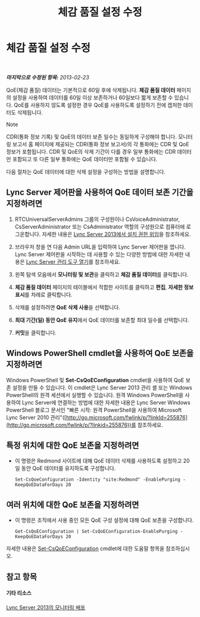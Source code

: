 ﻿---
title: 체감 품질 설정 수정
TOCTitle: 체감 품질 설정 수정
ms:assetid: a6b41de2-1466-4240-8a70-14ce6f0f3ddc
ms:mtpsurl: https://technet.microsoft.com/ko-kr/library/Gg182563(v=OCS.15)
ms:contentKeyID: 49304625
ms.date: 08/10/2015
mtps_version: v=OCS.15
ms.translationtype: HT
---

# 체감 품질 설정 수정

 

_**마지막으로 수정된 항목:** 2013-02-23_

QoE(체감 품질) 데이터는 기본적으로 60일 후에 삭제됩니다. **체감 품질 데이터** 페이지의 설정을 사용하여 데이터를 60일 이상 보존하거나 60일보다 짧게 보존할 수 있습니다. QoE를 사용하지 않도록 설정한 경우 QoE를 사용하도록 설정하기 전에 캡처한 데이터도 삭제됩니다.


> [!NOTE]
> CDR(통화 정보 기록) 및 QoE의 데이터 보존 일수는 동일하게 구성해야 합니다. 모니터링 보고서 홈 페이지에 제공되는 CDR(통화 정보 보고서)의 각 통화에는 CDR 및 QoE 정보가 포함됩니다. CDR 및 QoE의 삭제 기간이 다를 경우 일부 통화에는 CDR 데이터만 포함되고 또 다른 일부 통화에는 QoE 데이터만 포함될 수 있습니다.



다음 절차는 QoE 데이터에 대한 삭제 설정을 구성하는 방법을 설명합니다.

## Lync Server 제어판을 사용하여 QoE 데이터 보존 기간을 지정하려면

1.  RTCUniversalServerAdmins 그룹의 구성원이나 CsVoiceAdministrator, CsServerAdministrator 또는 CsAdministrator 역할의 구성원으로 컴퓨터에 로그온합니다. 자세한 내용은 [Lync Server 2013에서 설치 권한 위임](lync-server-2013-delegate-setup-permissions.md)을 참조하세요.

2.  브라우저 창을 연 다음 Admin URL을 입력하여 Lync Server 제어판을 엽니다. Lync Server 제어판을 시작하는 데 사용할 수 있는 다양한 방법에 대한 자세한 내용은 [Lync Server 관리 도구 열기](lync-server-2013-open-lync-server-administrative-tools.md)를 참조하세요.

3.  왼쪽 탐색 모음에서 **모니터링 및 보관**을 클릭하고 **체감 품질 데이터**를 클릭합니다.

4.  **체감 품질 데이터** 페이지의 테이블에서 적합한 사이트를 클릭하고 **편집**, **자세한 정보 표시**를 차례로 클릭합니다.

5.  삭제를 설정하려면 **QoE 삭제 사용**을 선택합니다.

6.  **최대 기간(일) 동안 QoE 유지**에서 QoE 데이터를 보존할 최대 일수를 선택합니다.

7.  **커밋**을 클릭합니다.

## Windows PowerShell cmdlet을 사용하여 QoE 보존을 지정하려면

Windows PowerShell 및 **Set-CsQoEConfiguration** cmdlet을 사용하여 QoE 보존 설정을 만들 수 있습니다. 이 cmdlet은 Lync Server 2013 관리 셸 또는 Windows PowerShell의 원격 세션에서 실행할 수 있습니다. 원격 Windows PowerShell을 사용하여 Lync Server에 연결하는 방법에 대한 자세한 내용은 Lync Server Windows PowerShell 블로그 문서인 "빠른 시작: 원격 PowerShell을 사용하여 Microsoft Lync Server 2010 관리"([http://go.microsoft.com/fwlink/p/?linkId=255876](http://go.microsoft.com/fwlink/p/?linkid=255876))를 참조하세요.

## 특정 위치에 대한 QoE 보존을 지정하려면

  - 이 명령은 Redmond 사이트에 대해 QoE 데이터 삭제를 사용하도록 설정하고 20일 동안 QoE 데이터를 유지하도록 구성합니다.
    
        Set-CsQoeConfiguration -Identity "site:Redmond" -EnablePurging -KeepQoEDataForDays 20

## 여러 위치에 대한 QoE 보존을 지정하려면

  - 이 명령은 조직에서 사용 중인 모든 QoE 구성 설정에 대해 QoE 보존을 구성합니다.
    
        Get-CsQoEConfiguration | Set-CsQoEConfiguration-EnablePurging -KeepQoEDataForDays 20 

자세한 내용은 [Set-CsQoEConfiguration](set-csqoeconfiguration.md) cmdlet에 대한 도움말 항목을 참조하십시오.

## 참고 항목

#### 기타 리소스

[Lync Server 2013의 모니터링 배포](lync-server-2013-deploying-monitoring.md)

